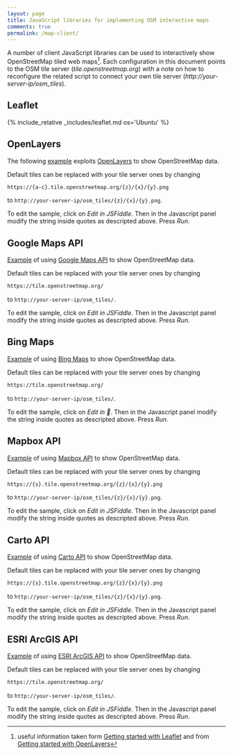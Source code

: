```yaml
---
layout: page
title: JavaScript libraries for implementing OSM interactive maps
comments: true
permalink: /map-client/
---
```


A number of client JavaScript libraries can be used to interactively show OpenStreetMap tiled web maps[^1]. Each configuration in this document points to the OSM tile server (*tile.openstreetmap.org*) with a note on how to reconfigure the related script to connect your own tile server (*http://your-server-ip/osm_tiles*).

## Leaflet

{% include_relative _includes/leaflet.md os='Ubuntu' %}

## OpenLayers

The following [example](https://jsfiddle.net/ircama/ed1bzo90/) exploits [OpenLayers](https://openlayers.org) to show OpenStreetMap data.

Default tiles can be replaced with your tile server ones by changing

```html
https://{a-c}.tile.openstreetmap.org/{z}/{x}/{y}.png
```

to `http://your-server-ip/osm_tiles/{z}/{x}/{y}.png`.

To edit the sample, click on *Edit in JSFiddle*. Then in the Javascript panel modify the string inside quotes as descripted above. Press *Run*.

<script async src="https://jsfiddle.net/ircama/ed1bzo90/embed/"></script>

## Google Maps API

[Example](https://jsfiddle.net/ircama/7wb8u6s8/) of using [Google Maps API](https://developers.google.com/maps/) to show OpenStreetMap data.

Default tiles can be replaced with your tile server ones by changing

```html
https://tile.openstreetmap.org/
```

to `http://your-server-ip/osm_tiles/`.

To edit the sample, click on *Edit in JSFiddle*. Then in the Javascript panel modify the string inside quotes as descripted above. Press *Run*.

<script async src="https://jsfiddle.net/ircama/7wb8u6s8/embed/"></script>

## Bing Maps

[Example](https://fiddle.jshell.net/ircama/L3v8g0eh/) of using [Bing Maps](https://www.microsoft.com/maps/choose-your-bing-maps-API.aspx) to show OpenStreetMap data.

Default tiles can be replaced with your tile server ones by changing

```html
https://tile.openstreetmap.org/
```

to `http://your-server-ip/osm_tiles/`.

To edit the sample, click on *Edit in *. Then in the Javascript panel modify the string inside quotes as descripted above. Press *Run*.

<script async src="//fiddle.jshell.net/ircama/L3v8g0eh/embed/"></script>

## Mapbox API

[Example](https://jsfiddle.net/ircama/eLb09na5/) of using [Mapbox API](https://www.mapbox.com/mapbox.js) to show OpenStreetMap data.

Default tiles can be replaced with your tile server ones by changing

```html
https://{s}.tile.openstreetmap.org/{z}/{x}/{y}.png
```

to `http://your-server-ip/osm_tiles/{z}/{x}/{y}.png`.

To edit the sample, click on *Edit in JSFiddle*. Then in the Javascript panel modify the string inside quotes as descripted above. Press *Run*.

<script async src="//https://jsfiddle.net/ircama/eLb09na5/embed/"></script>

## Carto API

[Example](https://jsfiddle.net/ircama/d80w7hb1/) of using [Carto API](https://carto.com/docs/) to show OpenStreetMap data.

Default tiles can be replaced with your tile server ones by changing

```html
https://{s}.tile.openstreetmap.org/{z}/{x}/{y}.png
```

to `http://your-server-ip/osm_tiles/{z}/{x}/{y}.png`.

To edit the sample, click on *Edit in JSFiddle*. Then in the Javascript panel modify the string inside quotes as descripted above. Press *Run*.

<script async src="https://jsfiddle.net/ircama/d80w7hb1/embed/"></script>

## ESRI ArcGIS API

[Example](https://jsfiddle.net/ircama/7m427rr7/) of using [ESRI ArcGIS API](https://developers.arcgis.com/en/javascript/) to show OpenStreetMap data.

Default tiles can be replaced with your tile server ones by changing

```html
https://tile.openstreetmap.org/
```

to `http://your-server-ip/osm_tiles/`.

To edit the sample, click on *Edit in JSFiddle*. Then in the Javascript panel modify the string inside quotes as descripted above. Press *Run*.

<script async src="https://jsfiddle.net/ircama/7m427rr7/embed/"></script>

[^1]: useful information taken form [Getting started with Leaflet](https://switch2osm.org/using-tiles/getting-started-with-leaflet/) and from [Getting started with OpenLayers](https://switch2osm.org/using-tiles/getting-started-with-openlayers/)